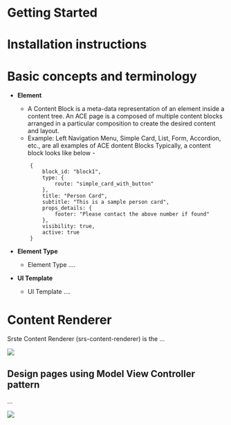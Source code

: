 # Getting Started 
    

# Installation instructions 

# Basic concepts and terminology 

-   **Element**
    -   A Content Block is a meta-data representation of an element inside a content tree. An ACE page is a composed of multiple content blocks arranged in a particular composition to create the desired content and layout.
    -   Example: Left Navigation Menu, Simple Card, List, Form, Accordion, etc., are all examples of ACE dontent Blocks
    Typically, a content block looks like below - 
    ```
        {
            block_id: "block1",
            type: {
                route: "simple_card_with_button"                
            },
            title: "Person Card",
            subtitle: "This is a sample person card",     
            props_details: {
                footer: "Please contact the above number if found"
            },
            visibility: true,
            active: true            
        }
    ```
-   **Element Type**
    -   Element Type ....

-   **UI Template**
	-   UI Template ....

# Content Renderer

Srste Content Renderer (srs-content-renderer) is the ...

![](../media/pictures/Content%20Manager1.png)

## Design pages using Model View Controller pattern 
...

![](../media/pictures/MVC1.png)